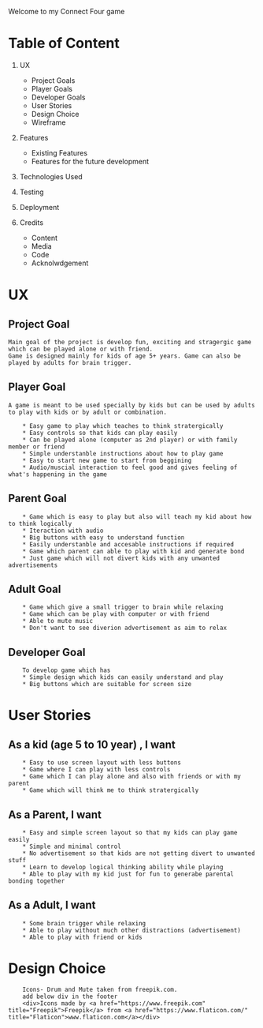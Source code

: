 Welcome to my Connect Four game

#   Table of Content

 1. UX
    *   Project Goals
    *   Player Goals
    *   Developer Goals
    *   User Stories
    *   Design Choice
    *   Wireframe

 2. Features
    *   Existing Features
    *   Features for the future development

3.  Technologies Used

4.  Testing

5. Deployment

6. Credits
    *   Content
    *   Media
    *   Code
    *   Acknolwdgement  

 # UX

##  Project Goal
    Main goal of the project is develop fun, exciting and stragergic game which can be played alone or with friend.
    Game is designed mainly for kids of age 5+ years. Game can also be played by adults for brain trigger.

##   Player Goal
    A game is meant to be used specially by kids but can be used by adults to play with kids or by adult or combination.
    
        * Easy game to play which teaches to think stratergically 
        * Easy controls so that kids can play easily
        * Can be played alone (computer as 2nd player) or with family member or friend
        * Simple understanble instructions about how to play game
        * Easy to start new game to start from beggining
        * Audio/muscial interaction to feel good and gives feeling of what's happening in the game

##   Parent Goal

        * Game which is easy to play but also will teach my kid about how to think logically
        * Iteraction with audio
        * Big buttons with easy to understand function
        * Easily understanble and accesable instructions if required
        * Game which parent can able to play with kid and generate bond
        * Just game which will not divert kids with any unwanted advertisements

##   Adult Goal

        * Game which give a small trigger to brain while relaxing
        * Game which can be play with computer or with friend
        * Able to mute music
        * Don't want to see diverion advertisement as aim to relax
       

## Developer Goal
        To develop game which has
        * Simple design which kids can easily understand and play
        * Big buttons which are suitable for screen size 
        


# User Stories

## As a kid (age 5 to 10 year) , I want

        * Easy to use screen layout with less buttons
        * Game where I can play with less controls
        * Game which I can play alone and also with friends or with my parent
        * Game which will think me to think stratergically

##  As a Parent, I want
        * Easy and simple screen layout so that my kids can play game easily
        * Simple and minimal control 
        * No advertisement so that kids are not getting divert to unwanted stuff
        * Learn to develop logical thinking ability while playing
        * Able to play with my kid just for fun to generabe parental bonding together
    
## As a Adult, I want
        * Some brain trigger while relaxing
        * Able to play without much other distractions (advertisement)
        * Able to play with friend or kids

#   Design Choice

        

        Icons- Drum and Mute taken from freepik.com. 
        add below div in the footer
        <div>Icons made by <a href="https://www.freepik.com" title="Freepik">Freepik</a> from <a href="https://www.flaticon.com/" title="Flaticon">www.flaticon.com</a></div>